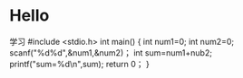 # Hello
学习
#include <stdio.h>
int main()
{
 int num1=0;
 int num2=0;
 scanf("%d%d",&num1,&num2)；
 int sum=num1+nub2;
 printf("sum=%d\n",sum);
return 0；
}
